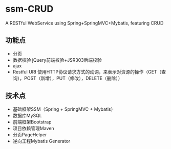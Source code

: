 # ssm-CRUD
A RESTful WebService using Spring+SpringMVC+Mybatis, featuring CRUD

## 功能点
- 分页
- 数据校验
jQuery前端校验+JSR303后端校验
- ajax
- Restful URI
使用HTTP协议请求方式的动词，来表示对资源的操作（GET（查询），POST（新增），PUT（修改），DELETE（删除））

## 技术点
- 基础框架SSM（Spring + SpringMVC + Mybatis）
- 数据库MySQL
- 前端框架Bootstrap
- 项目依赖管理Maven
- 分页PageHelper
- 逆向工程Mybatis Generator

